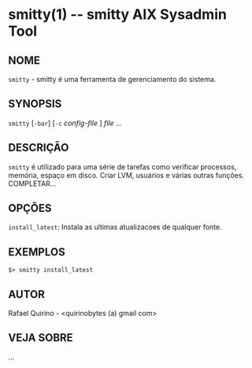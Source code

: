 smitty(1) -- smitty AIX Sysadmin Tool
===============================================

NOME
----

`smitty` - smitty é uma ferramenta de gerenciamento do sistema.

SYNOPSIS
--------

`smitty` [`-bar`] [`-c` *config-file* ] *file* ...

DESCRIÇÃO
---------

`smitty` é utilizado para uma série de tarefas como verificar processos, memória, espaço em disco. Criar LVM, usuários e várias outras funções. COMPLETAR...

OPÇÕES
------
`install_latest`:
	Instala as ultimas atualizacoes de qualquer fonte.

EXEMPLOS
--------


   `$> smitty install_latest`



AUTOR
-----

Rafael Quirino - <quirinobytes (a) gmail com>

VEJA SOBRE
----------
...
